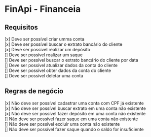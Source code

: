 # FinApi - Financeia

## Requisitos

[x] Deve ser possível criar umma conta <br/>
[x] Deve ser possível buscar o extrato bancário do cliente <br/>
[x] Deve ser possível realizar um depósito <br/>
[] Deve ser possível realizar um saque <br/>
[] Deve ser possível buscar o extrato bancário do cliente por data <br/>
[] Deve ser possível atualizar dados da conta do cliente <br/>
[] Deve ser possível obter dados da conta do cliente <br/>
[] Deve ser possível deletar uma conta <br/>

## Regras de negócio

[x] Não deve ser possível cadastrar uma conta com CPF já existente<br/>
[x] Não deve ser possível buscar extrato em uma conta não existente<br/>
[x] Não deve ser possível fazer depósito em uma conta não existente<br/>
[] Não deve ser possível fazer saque em uma conta não existente<br/>
[] Não deve ser possível excluir uma conta não existente<br/>
[] Não deve ser possível fazer saque quando o saldo for insuficiente<br/>
